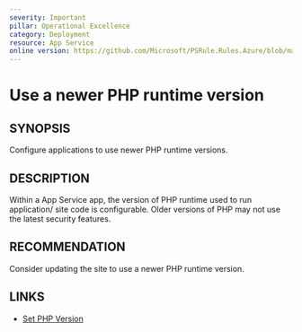 ```yaml
---
severity: Important
pillar: Operational Excellence
category: Deployment
resource: App Service
online version: https://github.com/Microsoft/PSRule.Rules.Azure/blob/main/docs/en/rules/Azure.AppService.PHPVersion.md
---
```


# Use a newer PHP runtime version

## SYNOPSIS

Configure applications to use newer PHP runtime versions.

## DESCRIPTION

Within a App Service app, the version of PHP runtime used to run application/ site code is configurable.
Older versions of PHP may not use the latest security features.

## RECOMMENDATION

Consider updating the site to use a newer PHP runtime version.

## LINKS

- [Set PHP Version](https://docs.microsoft.com/azure/app-service/configure-language-php?pivots=platform-linux#set-php-version)
